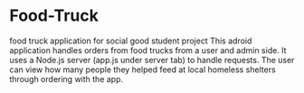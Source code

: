 # Food-Truck
food truck application for social good student project
This adroid application handles orders from food trucks from a user and admin side. It uses a Node.js server (app.js under server tab) to handle requests.
The user can view how many people they helped feed at local homeless shelters through ordering with the app. 
